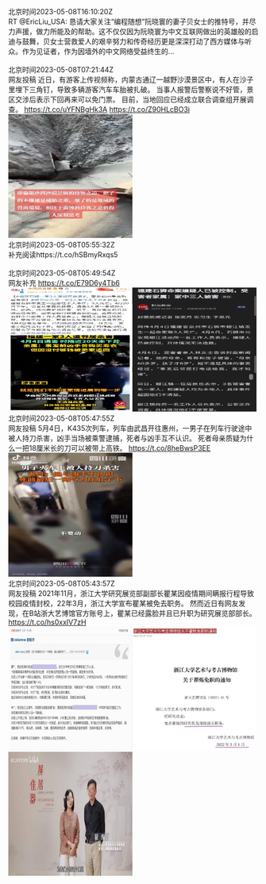 北京时间2023-05-08T16:10:20Z<br>RT @EricLiu_USA: 恳请大家关注“编程随想”阮晓寰的妻子贝女士的推特号，并尽力声援，做力所能及的帮助。这不仅仅因为阮晓寰为中文互联网做出的英雄般的启迪与鼓舞，贝女士营救爱人的艰辛努力和传奇经历更是深深打动了西方媒体与听众。作为见证者，作为因墙外的中文网络受益终生的…<br><br>北京时间2023-05-08T07:21:44Z<br>网友投稿
近日，有游客上传视频称，内蒙古通辽一越野沙漠景区中，有人在沙子里埋下三角钉，导致多辆游客汽车车胎被扎破。
当事人报警后警察说不好管，景区交涉后表示下回再来可以免门票。
目前，当地回应已经成立联合调查组开展调查。 https://t.co/uYFNBgHk3A https://t.co/Z90HLcBO3i<br><img src='/temp/2023/1655352244135510017_0.jpg' width='250' height='250'><br>北京时间2023-05-08T05:55:32Z<br>补充阅读https://t.co/hSBmyRxqs5<br><br>北京时间2023-05-08T05:49:54Z<br>网友补充 https://t.co/E79D6y4Tb6<br><img src='/temp/2023/1655329133642100737_0.jpg' width='250' height='250'><img src='/temp/2023/1655329133642100737_1.jpg' width='250' height='250'><br>北京时间2023-05-08T05:47:55Z<br>网友投稿
5月4日，K435次列车，列车由武昌开往惠州，一男子在列车行驶途中被人持刀杀害，凶手当场被乘警逮捕，死者与凶手互不认识。
死者母亲质疑为什么一把18厘米长的刀可以被带上高铁。 https://t.co/8heBwsP3EE<br><img src='/temp/2023/1655328635824340995_0.jpg' width='250' height='250'><br>北京时间2023-05-08T05:43:57Z<br>网友投稿
2021年11月，浙江大学研究展览部副部长瞿某因疫情期间瞒报行程导致校园疫情封校，22年3月，浙江大学宣布瞿某被免去职务。
然而近日有网友发现，在B站浙大艺博馆官方账号上，瞿某已经露脸并且已升职为研究展览部部长。 https://t.co/hs0xxIV7zH<br><img src='/temp/2023/1655327637726806021_0.jpg' width='250' height='250'><img src='/temp/2023/1655327637726806021_1.jpg' width='250' height='250'><img src='/temp/2023/1655327637726806021_2.jpg' width='250' height='250'><br>